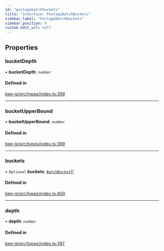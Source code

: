 ```yaml
---
id: "postagebatchbuckets"
title: "Interface: PostageBatchBuckets"
sidebar_label: "PostageBatchBuckets"
sidebar_position: 0
custom_edit_url: null
---
```


## Properties

### bucketDepth

• **bucketDepth**: `number`

#### Defined in

[bee-js/src/types/index.ts:398](https://github.com/ethersphere/bee-js/blob/74056cb/src/types/index.ts#L398)

___

### bucketUpperBound

• **bucketUpperBound**: `number`

#### Defined in

[bee-js/src/types/index.ts:399](https://github.com/ethersphere/bee-js/blob/74056cb/src/types/index.ts#L399)

___

### buckets

• `Optional` **buckets**: [`BatchBucket`](batchbucket.md)[]

#### Defined in

[bee-js/src/types/index.ts:400](https://github.com/ethersphere/bee-js/blob/74056cb/src/types/index.ts#L400)

___

### depth

• **depth**: `number`

#### Defined in

[bee-js/src/types/index.ts:397](https://github.com/ethersphere/bee-js/blob/74056cb/src/types/index.ts#L397)
